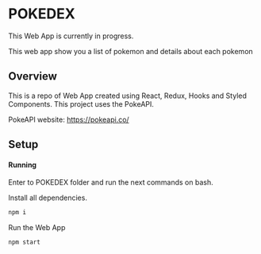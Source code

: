 # POKEDEX
This Web App is currently in progress.

This web app show you a list of pokemon and details about each pokemon 


## Overview
This is a repo of Web App created using React, Redux, Hooks and Styled Components. This project uses the PokeAPI.

PokeAPI website: https://pokeapi.co/

## Setup

#### Running
Enter to POKEDEX folder and run the next commands on bash.

Install all dependencies.
```bash 
npm i 
```
Run the Web App
```bash 
npm start 
```
